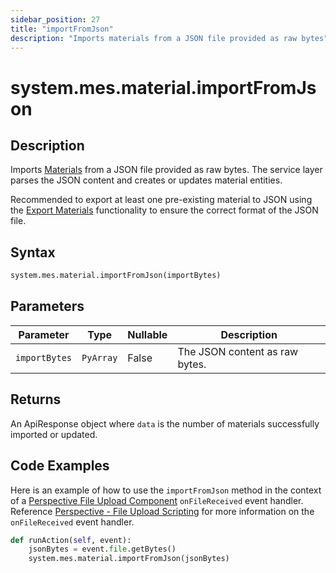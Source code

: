 ```yaml
---
sidebar_position: 27
title: "importFromJson"
description: "Imports materials from a JSON file provided as raw bytes"
---
```


# system.mes.material.importFromJson

## Description

Imports [Materials](../../data-model/material-model/material) from a JSON file provided as raw bytes.
The service layer parses the JSON content and creates or updates material entities.

Recommended to export at least one pre-existing material to JSON using the [Export Materials](export-as-json.md)
functionality to ensure the correct format of the JSON file.

## Syntax

```python
system.mes.material.importFromJson(importBytes)
```

## Parameters

| Parameter      | Type      | Nullable | Description                    |
|----------------|-----------|----------|--------------------------------|
| `importBytes`  | `PyArray` | False    | The JSON content as raw bytes. |

## Returns

An ApiResponse object where `data` is the number of materials successfully imported or updated.

## Code Examples

Here is an example of how to use the `importFromJson` method in the context of a [Perspective File Upload Component](https://www.docs.inductiveautomation.com/docs/8.1/appendix/components/perspective-components/perspective-input-palette/perspective-file-upload)
`onFileReceived` event handler. Reference [Perspective - File Upload Scripting](https://www.docs.inductiveautomation.com/docs/8.1/appendix/components/perspective-components/perspective-input-palette/perspective-file-upload/perspective-file-upload-scripting)
for more information on the `onFileReceived` event handler.

```python
def runAction(self, event):
	jsonBytes = event.file.getBytes()
	system.mes.material.importFromJson(jsonBytes)
```

